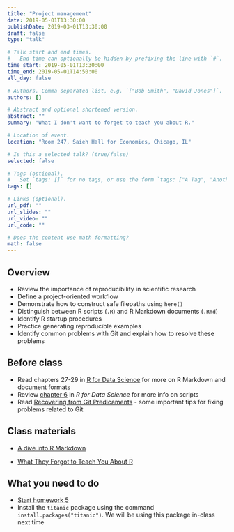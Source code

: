 ```yaml
---
title: "Project management"
date: 2019-05-01T13:30:00
publishDate: 2019-03-01T13:30:00
draft: false
type: "talk"

# Talk start and end times.
#   End time can optionally be hidden by prefixing the line with `#`.
time_start: 2019-05-01T13:30:00
time_end: 2019-05-01T14:50:00
all_day: false

# Authors. Comma separated list, e.g. `["Bob Smith", "David Jones"]`.
authors: []

# Abstract and optional shortened version.
abstract: ""
summary: "What I don't want to forget to teach you about R."

# Location of event.
location: "Room 247, Saieh Hall for Economics, Chicago, IL"

# Is this a selected talk? (true/false)
selected: false

# Tags (optional).
#   Set `tags: []` for no tags, or use the form `tags: ["A Tag", "Another Tag"]` for one or more tags.
tags: []

# Links (optional).
url_pdf: ""
url_slides: ""
url_video: ""
url_code: ""

# Does the content use math formatting?
math: false
---
```




## Overview

* Review the importance of reproducibility in scientific research
* Define a project-oriented workflow
* Demonstrate how to construct safe filepaths using `here()`
* Distinguish between R scripts (`.R`) and R Markdown documents (`.Rmd`)
* Identify R startup procedures
* Practice generating reproducible examples
* Identify common problems with Git and explain how to resolve these problems

## Before class

* Read chapters 27-29 in [R for Data Science](http://r4ds.had.co.nz) for more on R Markdown and document formats
* Review [chapter 6](http://r4ds.had.co.nz/workflow-scripts.html) in *R for Data Science* for more info on scripts
* Read [Recovering from Git Predicaments](/notes/common-git-problems/) - some important tips for fixing problems related to Git

## Class materials

* [A dive into R Markdown](/notes/r-markdown/)

* [What They Forgot to Teach You About R](https://whattheyforgot.org/)

## What you need to do

* [Start homework 5](/homework/reproducible-research/)
* Install the `titanic` package using the command `install.packages("titanic")`. We will be using this package in-class next time
